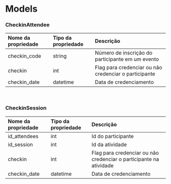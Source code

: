 # Models

### ‌CheckinAttendee

| Nome da propriedade | Tipo da propriedade | Descrição |
| :--- | :--- | :--- |
| checkin\_code | string | Número de inscrição do participante em um evento |
| checkin | int | Flag para credenciar ou não credenciar o participante |
| checkin\_date | datetime | Data de credenciamento |

​‌

### CheckinSession

| Nome da propriedade | Tipo da propriedade | Descrição |
| :--- | :--- | :--- |
| id\_attendees | int | Id do participante |
| id\_session | int | Id da atividade |
| checkin | int | Flag para credenciar ou não credenciar o participante na atividade |
| checkin\_date | datetime | Data de credenciamento |

